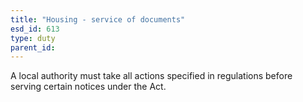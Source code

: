 ```yaml
---
title: "Housing - service of documents"
esd_id: 613
type: duty
parent_id:  
---
```


A local authority must  take all actions specified in regulations before serving certain notices under the Act.

